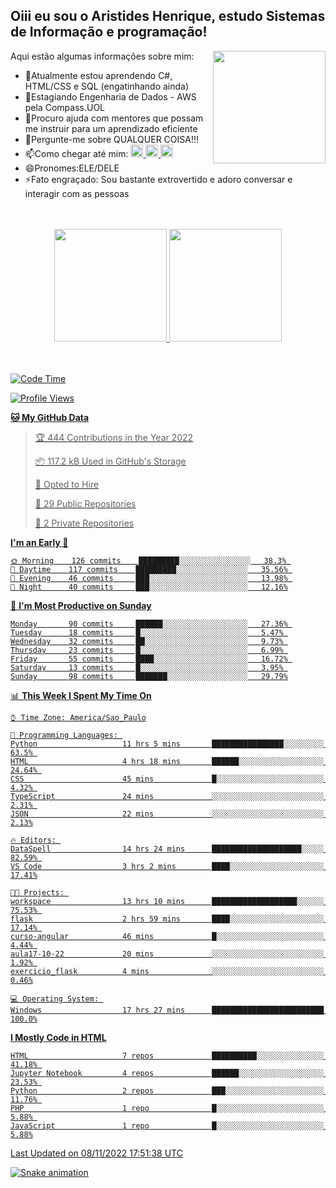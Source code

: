 ## Oiii eu sou o Aristides Henrique, estudo Sistemas de Informação e programação!

<div >
Aqui estão algumas informações sobre mim:<img align="right" height="180em" src="https://user-images.githubusercontent.com/97318481/177042589-45d62122-82a9-4a32-b3a7-87b322825b2f.png">
</div>

- 🌱Atualmente estou aprendendo C#, HTML/CSS e SQL (engatinhando ainda)
- 👯Estagiando Engenharia de Dados - AWS pela Compass.UOL
- 🤔Procuro ajuda com mentores que possam me instruir para um aprendizado eficiente
- 💬Pergunte-me sobre QUALQUER COISA!!!
- 📫Como chegar até mim:
  <a href="https://www.instagram.com/aryhenry/" target="_blank">
  <img src="https://img.shields.io/badge/-Instagram-%23E4405F?style=for-the-badge&logo=instagram&logoColor=black" height="20px">
  </a>
  <a href="https://www.linkedin.com/in/aristides-henrique/" target="_blank">
  <img src="https://img.shields.io/badge/-LinkedIn-%230077B5?style=for-the-badge&logo=linkedin&logoColor=black" height="20px">
  </a> 
  <a href="mailto:arihenriqueuna@gmail.com">
  <img src="https://img.shields.io/badge/-Gmail-%23333?style=for-the-badge&logo=gmail&logoColor=white" height="20px">
  </a>
- 😄Pronomes:ELE/DELE
- ⚡Fato engraçado: Sou bastante extrovertido e adoro conversar e interagir com as pessoas
<br/>
<br/>
<div align="center">
  <a href="https://github.com/arihenrique">
  <img height="180em" src="https://github-readme-stats.vercel.app/api?username=arihenrique&show_icons=true&theme=dracula&include_all_commits=true&count_private=true"/>
  <img height="180em" src="https://github-readme-stats.vercel.app/api/top-langs/?username=arihenrique&layout=compact&langs_count=7&theme=dracula"/>
</div><br/><br/>

<!--START_SECTION:waka-->
![Code Time](http://img.shields.io/badge/Code%20Time-273%20hrs%208%20mins-blue)

![Profile Views](http://img.shields.io/badge/Profile%20Views-11-blue)

**🐱 My GitHub Data** 

> 🏆 444 Contributions in the Year 2022
 > 
> 📦 117.2 kB Used in GitHub's Storage 
 > 
> 💼 Opted to Hire
 > 
> 📜 29 Public Repositories 
 > 
> 🔑 2 Private Repositories  
 > 
**I'm an Early 🐤** 

```text
🌞 Morning    126 commits    █████████░░░░░░░░░░░░░░░░   38.3% 
🌇 Daytime    117 commits    █████████░░░░░░░░░░░░░░░░   35.56% 
🌃 Evening    46 commits     ███░░░░░░░░░░░░░░░░░░░░░░   13.98% 
🌙 Night      40 commits     ███░░░░░░░░░░░░░░░░░░░░░░   12.16%

```
📅 **I'm Most Productive on Sunday** 

```text
Monday       90 commits     ██████░░░░░░░░░░░░░░░░░░░   27.36% 
Tuesday      18 commits     █░░░░░░░░░░░░░░░░░░░░░░░░   5.47% 
Wednesday    32 commits     ██░░░░░░░░░░░░░░░░░░░░░░░   9.73% 
Thursday     23 commits     █░░░░░░░░░░░░░░░░░░░░░░░░   6.99% 
Friday       55 commits     ████░░░░░░░░░░░░░░░░░░░░░   16.72% 
Saturday     13 commits     █░░░░░░░░░░░░░░░░░░░░░░░░   3.95% 
Sunday       98 commits     ███████░░░░░░░░░░░░░░░░░░   29.79%

```


📊 **This Week I Spent My Time On** 

```text
⌚︎ Time Zone: America/Sao_Paulo

💬 Programming Languages: 
Python                   11 hrs 5 mins       ████████████████░░░░░░░░░   63.5% 
HTML                     4 hrs 18 mins       ██████░░░░░░░░░░░░░░░░░░░   24.64% 
CSS                      45 mins             █░░░░░░░░░░░░░░░░░░░░░░░░   4.32% 
TypeScript               24 mins             ░░░░░░░░░░░░░░░░░░░░░░░░░   2.31% 
JSON                     22 mins             ░░░░░░░░░░░░░░░░░░░░░░░░░   2.13%

🔥 Editors: 
DataSpell                14 hrs 24 mins      ████████████████████░░░░░   82.59% 
VS Code                  3 hrs 2 mins        ████░░░░░░░░░░░░░░░░░░░░░   17.41%

🐱‍💻 Projects: 
workspace                13 hrs 10 mins      ███████████████████░░░░░░   75.53% 
flask                    2 hrs 59 mins       ████░░░░░░░░░░░░░░░░░░░░░   17.14% 
curso-angular            46 mins             █░░░░░░░░░░░░░░░░░░░░░░░░   4.44% 
aula17-10-22             20 mins             ░░░░░░░░░░░░░░░░░░░░░░░░░   1.92% 
exercicio_flask          4 mins              ░░░░░░░░░░░░░░░░░░░░░░░░░   0.46%

💻 Operating System: 
Windows                  17 hrs 27 mins      █████████████████████████   100.0%

```

**I Mostly Code in HTML** 

```text
HTML                     7 repos             ██████████░░░░░░░░░░░░░░░   41.18% 
Jupyter Notebook         4 repos             ██████░░░░░░░░░░░░░░░░░░░   23.53% 
Python                   2 repos             ███░░░░░░░░░░░░░░░░░░░░░░   11.76% 
PHP                      1 repo              █░░░░░░░░░░░░░░░░░░░░░░░░   5.88% 
JavaScript               1 repo              █░░░░░░░░░░░░░░░░░░░░░░░░   5.88%

```



 Last Updated on 08/11/2022 17:51:38 UTC
<!--END_SECTION:waka-->

![Snake animation](https://github.com/arihenrique/arihenrique/blob/output/github-contribution-grid-snake.svg)
